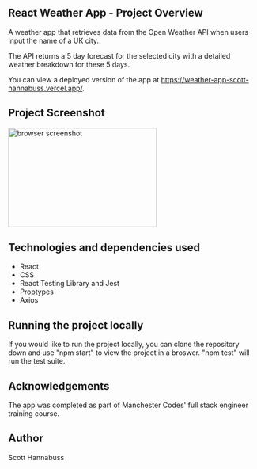 ## React Weather App - Project Overview

A weather app that retrieves data from the Open Weather API when users input the name of a UK city.

The API returns a 5 day forecast for the selected city with a detailed weather breakdown for these 5 days.

You can view a deployed version of the app at https://weather-app-scott-hannabuss.vercel.app/.

## Project Screenshot

<img src='./src/images/screenshot.png' alt="browser screenshot" width='300px' height='200px'/>

## Technologies and dependencies used

- React
- CSS
- React Testing Library and Jest
- Proptypes
- Axios

## Running the project locally

If you would like to run the project locally, you can clone the repository down and use "npm start" to view the project in a broswer. "npm test" will run the test suite.

## Acknowledgements

The app was completed as part of Manchester Codes' full stack engineer training course.

## Author

Scott Hannabuss
